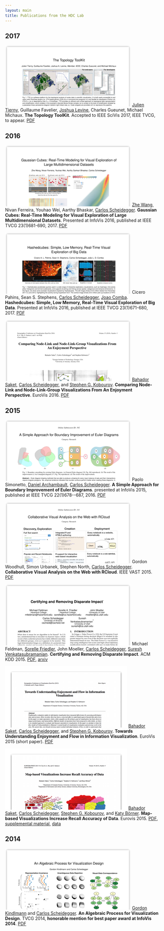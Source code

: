 ```yaml
---
layout: main
title: Publications from the HDC Lab
---
```


## 2017

[<img class="pubthumb" src="papers/thumbs/scivis_2017_ttk.png">](papers/scivis_2017_ttk.pdf) [Julien Tierny](http://www-pequan.lip6.fr/~tierny/), Guillaume Favelier, [Joshua Levine](https://jalevine.bitbucket.io/), Charles Gueunet, Michael Michaux. **The Topology ToolKit**. Accepted to IEEE SciVis 2017, IEEE TVCG, to appear. [PDF](papers/scivis_2017_ttk.pdf)

<div class="pubdiv"></div>

## 2016

[<img class="pubthumb" src="papers/thumbs/infovis_2016_gaussian.png">](papers/infovis_2016_gaussian.pdf)
[Zhe Wang](http://www.z-wang.com/), Nivan Ferreira, Youhao Wei, Aarthy
Bhaskar, [Carlos Scheidegger](http://cscheid.net). **Gaussian Cubes:
Real-Time Modeling for Visual Exploration of Large Multidimensional
Datasets**. Presented at InfoVis 2016, published at IEEE TVCG
23(1)681-690, 2017. [PDF](papers/infovis_2016_gaussian.pdf)

<div class="pubdiv"></div>

[<img class="pubthumb" src="papers/thumbs/infovis_2016_hashedcubes.png">](papers/infovis_2016_hashedcubes.pdf)
Cicero Pahins, Sean S. Stephens,
[Carlos Scheidegger](http://cscheid.net),
[Joao Comba](http://www.inf.ufrgs.br/~comba/). **Hashedcubes: Simple,
Low Memory, Real-Time Visual Exploration of Big Data**. Presented at
InfoVis 2016, published at IEEE TVCG 23(1)671-680,
2017. [PDF](papers/infovis_2016_hashedcubes.pdf)

<div class="pubdiv"></div>

[<img class="pubthumb" src="papers/thumbs/eurovis_2016_comparing.png">](papers/eurovis_2016_comparing.pdf) [Bahador Saket](http://bahadorsaket.com), [Carlos Scheidegger](http://cscheid.net), and [Stephen G. Kobourov](http://www.cs.arizona.edu/~kobourov). **Comparing Node-Link and Node-Link-Group Visualizations From An Enjoyment Perspective**. EuroVis 2016. [PDF](papers/eurovis_2016_comparing.pdf)

<div class="pubdiv"></div>



## 2015

[<img class="pubthumb" src="papers/thumbs/infovis_2015_euler.png">](papers/infovis_2015_euler.pdf) Paolo Simonetto, [Daniel Archambault](http://cs.swansea.ac.uk/~csdarchambault/), [Carlos Scheidegger](https://cscheid.net/). **A Simple
Approach for Boundary Improvement of Euler Diagrams**. presented at InfoVis 2015, published at IEEE TVCG 22(1)678--687, 2016. [PDF](papers/infovis_2015_euler.pdf)

<div class="pubdiv"></div>

[<img class="pubthumb" src="papers/thumbs/vast_2015_rcloud.png">](papers/vast_2015_rcloud.pdf) Gordon Woodhull, Simon Urbanek, Stephen North, [Carlos
Scheidegger](http://cscheid.net). **Collaborative Visual Analysis on the Web with
RCloud**. IEEE VAST 2015. [PDF](papers/vast_2015_rcloud.pdf)

<div class="pubdiv"></div>

[<img class="pubthumb" src="papers/thumbs/kdd_2015_bias.png">](papers/kdd_2015_bias.pdf) Michael Feldman, [Sorelle Friedler](http://sorelle.friedler.net/), John Moeller, [Carlos Scheidegger](http://cscheid.net),
[Suresh Venkatasubramanian](http://www.cs.utah.edu/~suresh/web/). **Certifying and Removing Disparate
Impact**. ACM KDD 2015. [PDF](papers/kdd_2015_bias.pdf), [arxiv](http://arxiv.org/abs/1412.3756)

<div class="pubdiv"></div>

[<img class="pubthumb" src="papers/thumbs/eurovis_2015_short_enjoyment.png">](http://cscheid.net/static/papers/eurovis_short_2015.pdf) [Bahador Saket](http://bahadorsaket.com), [Carlos Scheidegger](http://cscheid.net), and [Stephen G. Kobourov](http://www.cs.arizona.edu/~kobourov). **Towards
Understanding Enjoyment and Flow in Information Visualization**. EuroVis
2015 (short paper). [PDF](http://cscheid.net/static/papers/eurovis_short_2015.pdf)

<div class="pubdiv"></div>

[<img class="pubthumb" src="papers/thumbs/eurovis_2015_recall.png">](http://cscheid.net/static/papers/eurovis_long_2015.pdf) [Bahador Saket](http://bahadorsaket.com), [Carlos Scheidegger](http://cscheid.net), [Stephen G. Kobourov](http://www.cs.arizona.edu/~kobourov), and [Katy
Börner](http://ella.slis.indiana.edu/~katy/). **Map-based Visualizations Increase Recall Accuracy of
Data**. Eurovis
2015. [PDF](http://cscheid.net/static/papers/eurovis_long_2015.pdf),
[supplemental material](http://cscheid.net/static/papers/eurovis_long_2015_supplemental.pdf),
[data](http://cscheid.net/static/papers/eurovis_long_2015_supplemental.tar.gz)

<div class="pubdiv"></div>



## 2014

[<img class="pubthumb" src="papers/thumbs/infovis_2014_algebraic.png">](papers/infovis_2014_algebraic.pdf) [Gordon Kindlmann](http://www.cs.uchicago.edu/~glk) and
[Carlos Scheidegger](http://cscheid.net). **An Algebraic Process for
Visualization Design**. TVCG 2014, **honorable
mention for best paper award at InfoVis 2014**. [PDF](papers/infovis_2014_algebraic.pdf)

<div class="pubdiv"></div>

